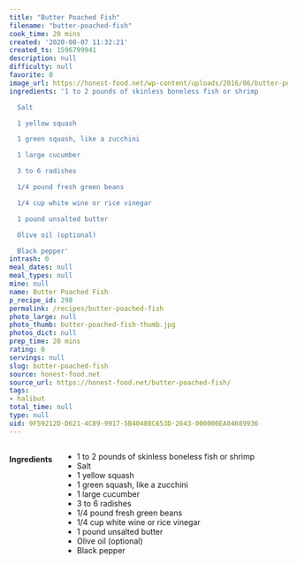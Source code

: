 ```yaml
---
title: "Butter Poached Fish"
filename: "butter-poached-fish"
cook_time: 20 mins
created: '2020-08-07 11:32:21'
created_ts: 1596799941
description: null
difficulty: null
favorite: 0
image_url: https://honest-food.net/wp-content/uploads/2016/06/butter-poached-halibut.jpg
ingredients: '1 to 2 pounds of skinless boneless fish or shrimp

  Salt

  1 yellow squash

  1 green squash, like a zucchini

  1 large cucumber

  3 to 6 radishes

  1/4 pound fresh green beans

  1/4 cup white wine or rice vinegar

  1 pound unsalted butter

  Olive oil (optional)

  Black pepper'
intrash: 0
meal_dates: null
meal_types: null
mine: null
name: Butter Poached Fish
p_recipe_id: 298
permalink: /recipes/butter-poached-fish
photo_large: null
photo_thumb: butter-poached-fish-thumb.jpg
photos_dict: null
prep_time: 20 mins
rating: 0
servings: null
slug: butter-poached-fish
source: honest-food.net
source_url: https://honest-food.net/butter-poached-fish/
tags:
- halibut
total_time: null
type: null
uid: 9F59212D-D621-4C89-9917-5B40488C653D-2643-000000EA04689936
---
```

<div class="large-8 medium-7 columns" id="writeup">	</div><!-- #writeup -->
</div><!-- #row-one -->
<div class="row" id="row-two">	<div class="medium-4 small-5 columns" id="ingredients"><h4>Ingredients</h4><div class="box box-ingredients content"><ul>
<li>1 to 2 pounds of skinless boneless fish or shrimp</li>
<li>Salt</li>
<li>1 yellow squash</li>
<li>1 green squash, like a zucchini</li>
<li>1 large cucumber</li>
<li>3 to 6 radishes</li>
<li>1/4 pound fresh green beans</li>
<li>1/4 cup white wine or rice vinegar</li>
<li>1 pound unsalted butter</li>
<li>Olive oil (optional)</li>
<li>Black pepper</li>
</ul>
</div>	</div>	<div class="medium-6 small-7 columns" id="directions">	</div>
